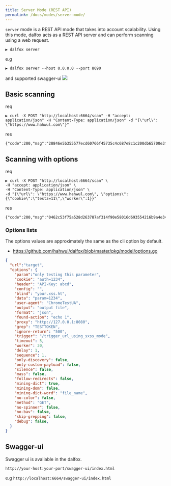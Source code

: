 ```yaml
---
title: Server Mode (REST API)
permalink: /docs/modes/server-mode/
---
```

`server` mode is a REST API mode that takes into account scalability. Using this mode, dalfox acts as a REST API server and can perform scanning using a web request.
```
▶ dalfox server
```

e.g
```
▶ dalfox server --host 0.0.0.0 --port 8090
```

and supported swagger-ui
![](https://user-images.githubusercontent.com/13212227/89736705-5002ab80-daa6-11ea-9ee8-d2def396c25a.png)

## Basic scanning
req
```
▶ curl -X POST "http://localhost:6664/scan" -H "accept: application/json" -H "Content-Type: application/json" -d "{\"url\": \"https://www.hahwul.com\"}"
```
res
```
{"code":200,"msg":"28846e5b355577ecd60766f45735c4c687e8c1c200db65700e3f458b73234984","data":null}
```

## Scanning with options
req
```
▶ curl -X POST "http://localhost:6664/scan" \
-H "accept: application/json" \
-H "Content-Type: application/json" \
-d "{\"url\": \"https://www.hahwul.com\", \"options\":{\"cookie\":\"testz=11\",\"worker\":1}}"
```
res
```
{"code":200,"msg":"0462c53f75a528d263787af314f90e58016d693554216b9a4e34b50ad92da9ba","data":null}
```

### Options lists
The options values are approximately the same as the cli option by default.

* https://github.com/hahwul/dalfox/blob/master/pkg/model/options.go

```json
{
  "url":"target",
  "options": {
    "param":"only testing this parameter",
    "cookie": "auth=1234",
    "header": "API-Key: abcd",
    "config": "",
    "blind": "your.xss.ht",
    "data": "param=1234",
    "user-agent": "ChromeTestUA",
    "output": "output file",
    "format": "json",
    "found-action": "echo 1",
    "proxy": "http://127.0.0.1:8080",
    "grep": "TESTTOKEN",
    "ignore-return": "500",
    "trigger": "/trigger_url_using_sxss_mode",
    "timeout": 5,
    "worker": 30,
    "delay": 1,
    "sequence": 1,
    "only-discovery": false,
    "only-custom-payload": false,
    "silence": false,
    "mass": false,
    "follow-redirects": false,
    "mining-dict": true,
    "mining-dom": false,
    "mining-dict-word": "file_name",
    "no-color": false,
    "method": "GET",
    "no-spinner": false,
    "no-bav": false,
    "skip-grepping": false,
    "debug": false,
  }
}
```


## Swagger-ui
Swagger ui is available in the dalfox.
```
http://your-host:your-port/swagger-ui/index.html
```
e.g `http://localhost:6664/swagger-ui/index.html`
